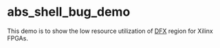 # abs_shell_bug_demo
This demo is to show the low resource utilization of [DFX](https://www.xilinx.com/content/dam/xilinx/support/documents/sw_manuals/xilinx2021_2/ug909-vivado-partial-reconfiguration.pdf) region for Xilinx FPGAs. 
